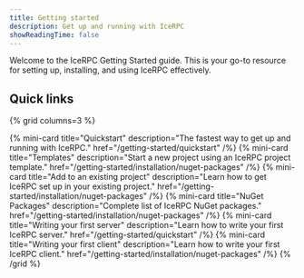 ```yaml
---
title: Getting started
description: Get up and running with IceRPC
showReadingTime: false
---
```


Welcome to the IceRPC Getting Started guide. This is your go-to resource for setting up, installing, and using IceRPC
effectively.

## Quick links

{% grid columns=3 %}

{% mini-card
   title="Quickstart"
   description="The fastest way to get up and running with IceRPC."
   href="/getting-started/quickstart" /%}
{% mini-card
   title="Templates"
   description="Start a new project using an IceRPC project template."
   href="/getting-started/installation/nuget-packages" /%}
{% mini-card
   title="Add to an existing project"
   description="Learn how to get IceRPC set up in your existing project."
   href="/getting-started/installation/nuget-packages" /%}
{% mini-card
   title="NuGet Packages"
   description="Complete list of IceRPC NuGet packages."
   href="/getting-started/installation/nuget-packages" /%}
{% mini-card
   title="Writing your first server"
   description="Learn how to write your first IceRPC server."
   href="/getting-started/quickstart" /%}
{% mini-card
   title="Writing your first client"
   description="Learn how to write your first IceRPC client."
   href="/getting-started/installation/nuget-packages" /%}
{% /grid %}
